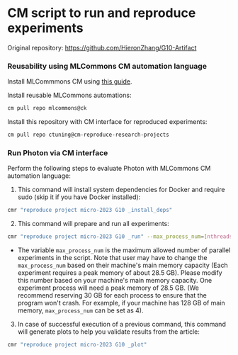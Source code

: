 # CM script to run and reproduce experiments

Original repository: https://github.com/HieronZhang/G10-Artifact


### Reusability using MLCommons CM automation language

Install MLCommmons CM using [this guide](https://github.com/mlcommons/ck/blob/master/docs/installation.md).

Install reusable MLCommons automations: 

```bash
cm pull repo mlcommons@ck
```

Install this repository with CM interface for reproduced experiments:
```bash
cm pull repo ctuning@cm-reproduce-research-projects
```

### Run Photon via CM interface

Perform the following steps to evaluate Photon with MLCommons CM automation language:

1) This command will install system dependencies for Docker and require sudo (skip it if you have Docker installed):

```bash
cmr "reproduce project micro-2023 G10 _install_deps"
```

2) This command will prepare and run all experiments:

```bash
cmr "reproduce project micro-2023 G10 _run" --max_process_num=[nthreads]
```

- The variable `max_process_num` is the maximum allowed number of parallel experiments in the script. Note that user may have to change the `max_process_num` based on their machine's main memory capacity (Each experiment requires a peak memory of about 28.5 GB). Please modify this number based on your machine's main memory capacity. One experiment process will need a peak memory of 28.5 GB. (We recommend reserving 30 GB for each process to ensure that the program won't crash. For example, if your machine has 128 GB of main memory, `max_process_num` can be set as 4).

3) In case of successful execution of a previous command, this command will generate plots to help you validate results from the article:

```bash
cmr "reproduce project micro-2023 G10 _plot"
```